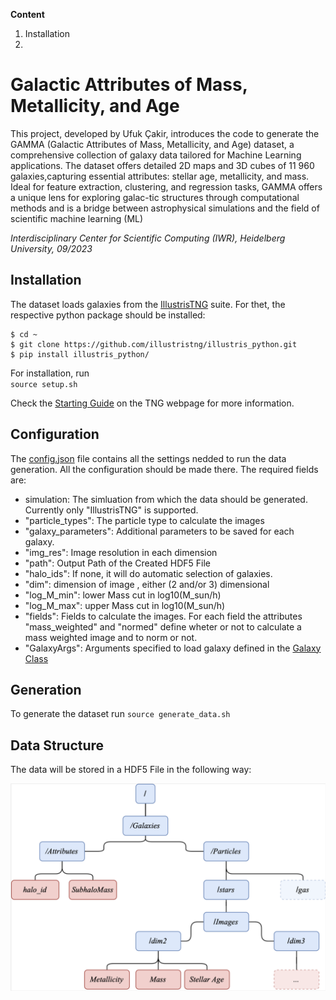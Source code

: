 

**Content**
1. Installation
2. 
# Galactic Attributes of Mass, Metallicity, and Age

This project, developed by Ufuk Çakir, introduces the code  to generate the GAMMA (Galactic Attributes of Mass, Metallicity, and Age) dataset, a comprehensive collection of galaxy data tailored for Machine Learning applications. 
The dataset offers detailed 2D maps and 3D cubes of 11 960 galaxies,capturing essential attributes: stellar age, metallicity, and mass. Ideal for feature extraction, clustering, and regression tasks, GAMMA offers a unique lens for exploring galac-tic structures through computational methods and is a bridge between astrophysical simulations and the field of scientific machine learning (ML)

*Interdisciplinary Center for Scientific Computing (IWR), Heidelberg University, 09/2023*


## Installation

The dataset loads galaxies from the [IllustrisTNG](https://www.tng-project.org/) suite. For thet, the respective python package should be installed:
```
$ cd ~
$ git clone https://github.com/illustristng/illustris_python.git
$ pip install illustris_python/
```

For installation, run  
`source setup.sh`

Check the [Starting Guide](https://www.tng-project.org/data/docs/scripts/) on the TNG webpage for more information.

## Configuration

The [config.json](config.json) file contains all the settings nedded to run the data generation. All the configuration should be made there.
The required fields are:
- simulation: The simluation from which the data should be generated. Currently only "IllustrisTNG" is supported.
- "particle_types": The particle type to calculate the images
- "galaxy_parameters": Additional parameters to be saved for each galaxy.
- "img_res": Image resolution in each dimension
- "path": Output Path of the Created HDF5 File
- "halo_ids": If none, it will do automatic selection of galaxies.
- "dim": dimension of image , either (2 and/or 3) dimensional
- "log_M_min": lower Mass cut in log10(M_sun/h)
- "log_M_max": upper Mass cut in log10(M_sun/h)
- "fields": Fields to calculate the images. For each field the attributes "mass_weighted" and "normed" define wheter or not to calculate a mass weighted image and to norm or not.
- "GalaxyArgs": Arguments specified to load galaxy defined in the [Galaxy Class](src/gamma/galaxy.py)



## Generation
To generate the dataset run
`source generate_data.sh`


## Data Structure

The data will be stored in a HDF5 File in the following way:

![HDF5 File Structure](image.png)





